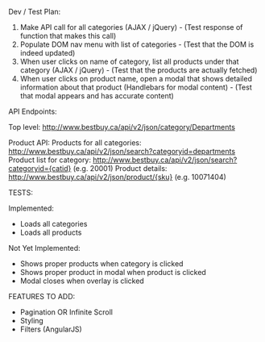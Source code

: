 Dev / Test Plan:

1) Make API call for all categories (AJAX / jQuery) - (Test response of function that makes this call)
2) Populate DOM nav menu with list of categories - (Test that the DOM is indeed updated)
3) When user clicks on name of category, list all products under that category (AJAX / jQuery) - (Test that the products are actually fetched)
4) When user clicks on product name, open a modal that shows detailed information about that product (Handlebars for modal content) - (Test that modal appears and has accurate content)

API Endpoints:

Top level: http://www.bestbuy.ca/api/v2/json/category/Departments

Product API:
Products for all categories: http://www.bestbuy.ca/api/v2/json/search?categoryid=departments
Product list for category: http://www.bestbuy.ca/api/v2/json/search?categoryid={catid} (e.g. 20001)
Product details: http://www.bestbuy.ca/api/v2/json/product/{sku} (e.g. 10071404)

TESTS:

Implemented:
- Loads all categories
- Loads all products

Not Yet Implemented:
- Shows proper products when category is clicked
- Shows proper product in modal when product is clicked
- Modal closes when overlay is clicked

FEATURES TO ADD:
- Pagination OR Infinite Scroll
- Styling
- Filters (AngularJS)

